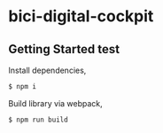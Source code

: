 # bici-digital-cockpit

## Getting Started test

Install dependencies,

```bash
$ npm i
```

Build library via webpack,

```bash
$ npm run build
```
